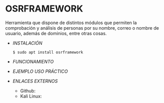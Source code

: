 # **OSRFRAMEWORK**

Herramienta que dispone de distintos módulos que permiten la comprobación y análisis de personas por su nombre, correo o nombre de usuario, además de dominios, entre otras cosas.

- *INSTALACIÓN*

      $ sudo apt install osrframework

- *FUNCIONAMIENTO*




- *EJEMPLO USO PRÁCTICO*



- *ENLACES EXTERNOS*

  - Github:
  - Kali Linux: 
